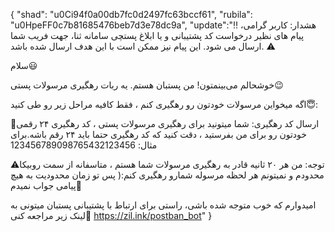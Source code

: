 {
  "shad": "u0Ci94f0a00db7fc0d2497fc63bccf61",
  "rubila": "u0HpeFF0c7b81685476beb7d3e78dc9a",
  "update":"‼️ هشدار: کاربر گرامی، پیام های نظیر درخواست کد پشتیبانی و یا ابلاغ پستچی سامانه ثنا، جهت فریب شما ارسال می شود. این پیام نیز ممکن است با این هدف ارسال شده باشد. ⚠️

سلام😃

خوشحالم می‌بینمتون!
من پستبان هستم. یه ربات رهگیری مرسولات پستی😉

اگه میخواین مرسولات خودتون رو رهگیری کنم ، فقط کافیه مراحل زیر رو طی کنید😇:

🔶ارسال کد رهگیری: شما میتونید برای رهگیری مرسولات پستی ، کد رهگیری ۲۴ رقمی خودتون رو برای من بفرستید ، دقت کنید که کد رهگیری حتما باید ۲۴ رقم باشه.برای مثال:
123456789098765432123456


⚠️توجه: من هر ۲۰ ثانیه قادر به رهگیری مرسولات شما هستم ، متاسفانه از سمت روبیکا محدودم و نمیتونم هر لحظه مرسوله شمارو رهگیری کنم:( پس تو زمان محدودیت به هیچ پیامی جواب نمیدم🫶


امیدوارم که خوب متوجه شده باشی، راستی برای ارتباط با پشتیبانی پستبان میتونی به لینک زیر مراجعه کنی🥰
https://zil.ink/postban_bot"
}
